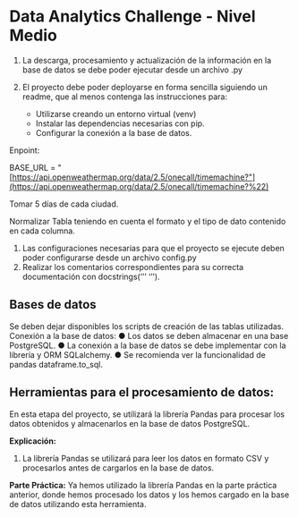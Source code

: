 # Data Analytics Challenge - Nivel Medio
1. La descarga, procesamiento y actualización de la información en la base de datos
se debe poder ejecutar desde un archivo .py
2. El proyecto debe poder deployarse en forma sencilla siguiendo un readme, que al
menos contenga las instrucciones para:

    - Utilizarse creando un entorno virtual (venv)
    - Instalar las dependencias necesarias con pip.
    - Configurar la conexión a la base de datos.

Enpoint: 

BASE_URL = "[https://api.openweathermap.org/data/2.5/onecall/timemachine?"](https://api.openweathermap.org/data/2.5/onecall/timemachine?%22)

Tomar 5 días de cada ciudad.

Normalizar Tabla teniendo en cuenta el formato y el tipo de dato contenido en cada columna.

1. Las configuraciones necesarias para que el proyecto se ejecute deben poder
configurarse desde un archivo config.py
2. Realizar los comentarios correspondientes para su correcta documentación con docstrings(’’’ ‘’’).

## Bases de datos

Se deben dejar disponibles los scripts de creación de las tablas utilizadas.
Conexión a la base de datos:
● Los datos se deben almacenar en una base PostgreSQL.
● La conexión a la base de datos se debe implementar con la librería y ORM
SQLalchemy.
● Se recomienda ver la funcionalidad de pandas dataframe.to_sql.

## **Herramientas para el procesamiento de datos:**

En esta etapa del proyecto, se utilizará la librería Pandas para procesar los datos obtenidos y almacenarlos en la base de datos PostgreSQL.

**Explicación:**

1. La librería Pandas se utilizará para leer los datos en formato CSV y procesarlos antes de cargarlos en la base de datos.

**Parte Práctica:**
Ya hemos utilizado la librería Pandas en la parte práctica anterior, donde hemos procesado los datos y los hemos cargado en la base de datos utilizando esta herramienta.